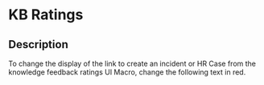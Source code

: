 # KB Ratings

## Description

To change the display of the link to create an incident or HR Case from the knowledge feedback ratings UI Macro, change the following text in red.
